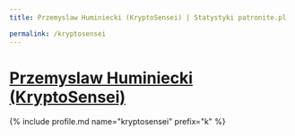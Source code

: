 ```yaml
---
title: Przemyslaw Huminiecki (KryptoSensei) | Statystyki patronite.pl | Patromierz

permalink: /kryptosensei
---
```


# [Przemyslaw Huminiecki (KryptoSensei)](https://patronite.pl/kryptosensei)

{% include profile.md name="kryptosensei" prefix="k" %}
